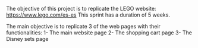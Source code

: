 The objective of this project is to replicate the LEGO website: https://www.lego.com/es-es 
This sprint has a duration of 5 weeks.

The main objective is to replicate 3 of the web pages with their functionalities:
    1- The main website page
    2- The shopping cart page 
    3- The Disney sets page 

